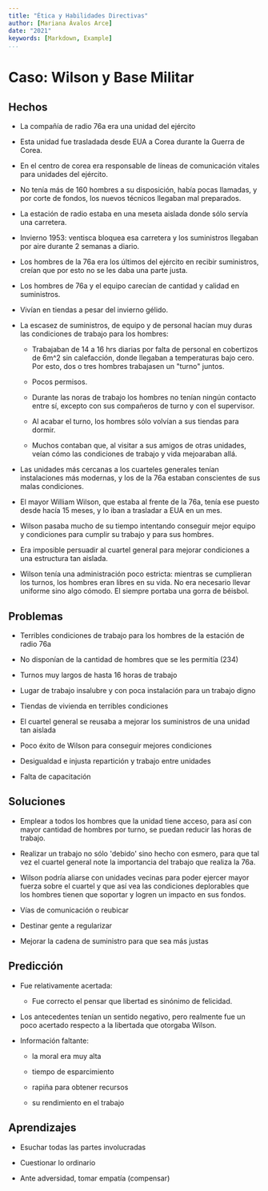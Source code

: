 ```yaml
---
title: "Ética y Habilidades Directivas"
author: [Mariana Ávalos Arce]
date: "2021"
keywords: [Markdown, Example]
...
```


# Caso: Wilson y Base Militar

## Hechos

- La compañía de radio 76a era una unidad del ejército

- Esta unidad fue trasladada desde EUA a Corea durante la Guerra de Corea.

- En el centro de corea era responsable de líneas de comunicación vitales para unidades del ejército.

- No tenía más de 160 hombres a su disposición, había pocas llamadas, y por corte de fondos, los nuevos técnicos llegaban mal preparados.

- La estación de radio estaba en una meseta aislada donde sólo servía una carretera.

- Invierno 1953: ventisca bloquea esa carretera y los suministros llegaban por aire durante 2 semanas a diario.

- Los hombres de la 76a era los últimos del ejército en recibir suministros, creían que por esto no se les daba una parte justa.

- Los hombres de 76a y el equipo carecían de cantidad y calidad en suministros.

- Vivían en tiendas a pesar del invierno gélido.

- La escasez de suministros, de equipo y de personal hacían muy duras las condiciones de trabajo para los hombres:

    - Trabajaban de 14 a 16 hrs diarias por falta de personal en cobertizos de 6m^2 sin calefacción, donde llegaban a temperaturas bajo cero. Por esto, dos o tres hombres trabajasen un "turno" juntos.

    - Pocos permisos.

    - Durante las noras de trabajo los hombres no tenían ningún contacto entre sí, excepto con sus compañeros de turno y con el supervisor.

    - Al acabar el turno, los hombres sólo volvían a sus tiendas para dormir.

    - Muchos contaban que, al visitar a sus amigos de otras unidades, veían cómo las condiciones de trabajo y vida mejoaraban allá.

- Las unidades más cercanas a los cuarteles generales tenían instalaciones más modernas, y los de la 76a estaban conscientes de sus malas condiciones.

- El mayor William Wilson, que estaba al frente de la 76a, tenía ese puesto desde hacía 15 meses, y lo iban a trasladar a EUA en un mes.

- Wilson pasaba mucho de su tiempo intentando conseguir mejor equipo y condiciones para cumplir su trabajo y para sus hombres.

- Era imposible persuadir al cuartel general para mejorar condiciones a una estructura tan aislada.

- Wilson tenía una administración poco estricta: mientras se cumplieran los turnos, los hombres eran libres en su vida. No era necesario llevar uniforme sino algo cómodo. El siempre portaba una gorra de béisbol.

## Problemas

- Terribles condiciones de trabajo para los hombres de la estación de radio 76a

- No disponían de la cantidad de hombres que se les permitía (234)

- Turnos muy largos de hasta 16 horas de trabajo

- Lugar de trabajo insalubre y con poca instalación para un trabajo digno

- Tiendas de vivienda en terribles condiciones

- El cuartel general se reusaba a mejorar los suministros de una unidad tan aislada

- Poco éxito de Wilson para conseguir mejores condiciones

- Desigualdad e injusta repartición y trabajo entre unidades

- Falta de capacitación

## Soluciones

- Emplear a todos los hombres que la unidad tiene acceso, para así con mayor cantidad de hombres por turno, se puedan reducir las horas de trabajo.

- Realizar un trabajo no sólo 'debido' sino hecho con esmero, para que tal vez el cuartel general note la importancia del trabajo que realiza la 76a.

- Wilson podría aliarse con unidades vecinas para poder ejercer mayor fuerza sobre el cuartel y que así vea las condiciones deplorables que los hombres tienen que soportar y logren un impacto en sus fondos.

- Vías de comunicación o reubicar

- Destinar gente a regularizar 

- Mejorar la cadena de suministro para que sea más justas

## Predicción

- Fue relativamente acertada:

    - Fue correcto el pensar que libertad es sinónimo de felicidad.

- Los antecedentes tenían un sentido negativo, pero realmente fue un poco acertado respecto a la libertada que otorgaba Wilson.

- Información faltante:

    - la moral era muy alta

    - tiempo de esparcimiento

    - rapiña para obtener recursos

    - su rendimiento en el trabajo

## Aprendizajes

- Esuchar todas las partes involucradas

- Cuestionar lo ordinario

- Ante adversidad, tomar empatía (compensar)